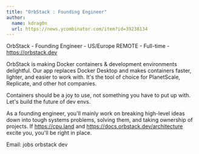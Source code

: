 ```yaml
---
title: "OrbStack : Founding Engineer"
author:
  name: kdrag0n
  url: https://news.ycombinator.com/item?id=39238134
---
```

OrbStack - Founding Engineer - US&#x2F;Europe REMOTE - Full-time - <a href="https:&#x2F;&#x2F;orbstack.dev" rel="nofollow">https:&#x2F;&#x2F;orbstack.dev</a>

OrbStack is making Docker containers &amp; development environments delightful. Our app replaces Docker Desktop and makes containers faster, lighter, and easier to work with. It&#x27;s the tool of choice for PlanetScale, Replicate, and other hot companies.

Containers should be a joy to use, not something you have to put up with. Let&#x27;s build the future of dev envs.

As a founding engineer, you&#x27;ll mainly work on breaking high-level ideas down into tough systems problems, solving them, and taking ownership of projects. If <a href="https:&#x2F;&#x2F;cpu.land" rel="nofollow">https:&#x2F;&#x2F;cpu.land</a> and <a href="https:&#x2F;&#x2F;docs.orbstack.dev&#x2F;architecture" rel="nofollow">https:&#x2F;&#x2F;docs.orbstack.dev&#x2F;architecture</a> excite you, you&#x27;ll be right in place.

Email: jobs orbstack dev
